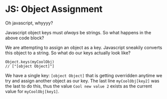 # JS: Object Assignment

Oh javascript, whyyyy?

Javascript object keys must *always* be strings. So what happens in the above code block?

We are attempting to assign an object as a key. Javascript sneakily converts this object to a string. So what do our keys actually look like?

```
Object.keys(myCoolObj)
// ["[object Object]"]
```

We have a single key: `[object Object]` that is getting overridden anytime we try and assign another object as our key. The last line `myCoolObj[key2]` was the last to do this, thus the value `Cool new value 2` exists as the current value for `myCoolObj[key1]`.

